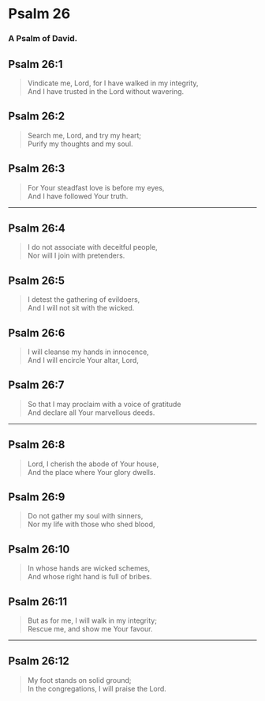 # Psalm 26

### A Psalm of David.

## Psalm 26:1

> Vindicate me, Lord, for I have walked in my integrity,  
> And I have trusted in the Lord without wavering.

## Psalm 26:2

> Search me, Lord, and try my heart;  
> Purify my thoughts and my soul.

## Psalm 26:3

> For Your steadfast love is before my eyes,  
> And I have followed Your truth.

---

## Psalm 26:4

> I do not associate with deceitful people,  
> Nor will I join with pretenders.

## Psalm 26:5

> I detest the gathering of evildoers,  
> And I will not sit with the wicked.

## Psalm 26:6

> I will cleanse my hands in innocence,  
> And I will encircle Your altar, Lord,

## Psalm 26:7

> So that I may proclaim with a voice of gratitude  
> And declare all Your marvellous deeds.

---

## Psalm 26:8

> Lord, I cherish the abode of Your house,  
> And the place where Your glory dwells.

## Psalm 26:9

> Do not gather my soul with sinners,  
> Nor my life with those who shed blood,

## Psalm 26:10

> In whose hands are wicked schemes,  
> And whose right hand is full of bribes.

## Psalm 26:11

> But as for me, I will walk in my integrity;  
> Rescue me, and show me Your favour.

---

## Psalm 26:12

> My foot stands on solid ground;  
> In the congregations, I will praise the Lord.
